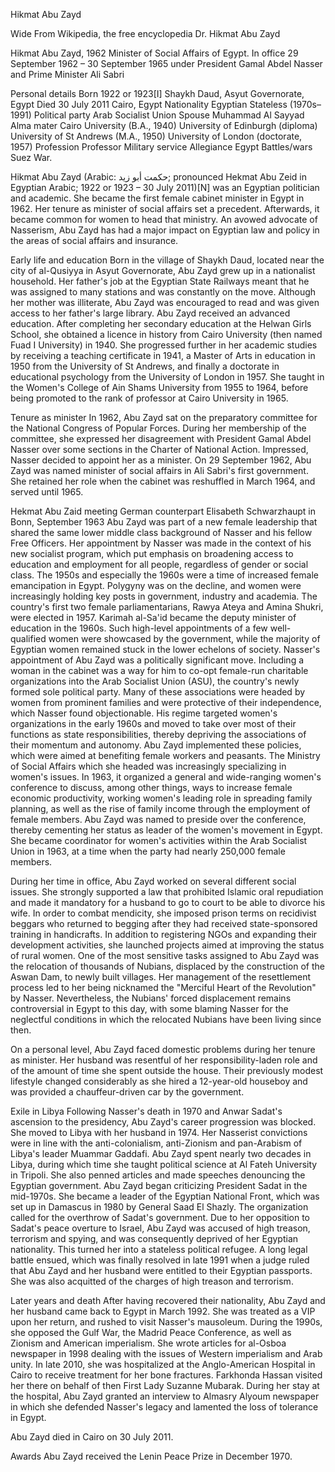 Hikmat Abu Zayd

Wide From Wikipedia, the free encyclopedia Dr. Hikmat Abu Zayd

Hikmat Abu Zayd, 1962 Minister of Social Affairs of Egypt.
In office 29 September 1962 – 30 September 1965
under President Gamal Abdel Nasser and Prime Minister Ali Sabri


Personal details Born 1922 or 1923\[I\]
Shaykh Daud, Asyut Governorate, Egypt Died 30 July 2011 Cairo, Egypt
Nationality Egyptian Stateless (1970s–1991) Political party Arab
Socialist Union Spouse Muhammad Al Sayyad Alma mater Cairo University
(B.A., 1940) University of Edinburgh (diploma) University of St Andrews
(M.A., 1950) University of London (doctorate, 1957) Profession Professor
Military service Allegiance Egypt Battles/wars Suez War.

Hikmat Abu Zayd
(Arabic: حكمت أبو زيد; pronounced Hekmat Abu Zeid in Egyptian Arabic;
1922 or 1923 – 30 July 2011)\[N\] was an Egyptian politician and
academic. She became the first female cabinet minister in Egypt in 1962.
Her tenure as minister of social affairs set a precedent. Afterwards, it
became common for women to head that ministry. An avowed advocate of
Nasserism, Abu Zayd has had a major impact on Egyptian law and policy in
the areas of social affairs and insurance.

Early life and education Born in the village of Shaykh Daud, located
near the city of al-Qusiyya in Asyut Governorate, Abu Zayd grew up in a
nationalist household. Her father's job at the Egyptian State Railways
meant that he was assigned to many stations and was constantly on the
move. Although her mother was illiterate, Abu Zayd was encouraged to
read and was given access to her father's large library. Abu Zayd
received an advanced education. After completing her secondary education
at the Helwan Girls School, she obtained a licence in history from Cairo
University (then named Fuad I University) in 1940. She progressed
further in her academic studies by receiving a teaching certificate in
1941, a Master of Arts in education in 1950 from the University of St
Andrews, and finally a doctorate in educational psychology from the
University of London in 1957. She taught in the Women's College of Ain
Shams University from 1955 to 1964, before being promoted to the rank of
professor at Cairo University in 1965.

Tenure as minister In 1962, Abu Zayd sat on the preparatory committee
for the National Congress of Popular Forces. During her membership of
the committee, she expressed her disagreement with President Gamal Abdel
Nasser over some sections in the Charter of National Action. Impressed,
Nasser decided to appoint her as a minister. On 29 September 1962, Abu
Zayd was named minister of social affairs in Ali Sabri's first
government. She retained her role when the cabinet was reshuffled in
March 1964, and served until 1965.

Hekmat Abu Zaid meeting German counterpart Elisabeth Schwarzhaupt in
Bonn, September 1963 Abu Zayd was part of a new female leadership that
shared the same lower middle class background of Nasser and his fellow
Free Officers. Her appointment by Nasser was made in the context of his
new socialist program, which put emphasis on broadening access to
education and employment for all people, regardless of gender or social
class. The 1950s and especially the 1960s were a time of increased
female emancipation in Egypt. Polygyny was on the decline, and women
were increasingly holding key posts in government, industry and
academia. The country's first two female parliamentarians, Rawya Ateya
and Amina Shukri, were elected in 1957. Karimah al-Sa'id became the
deputy minister of education in the 1960s. Such high-level appointments
of a few well-qualified women were showcased by the government, while
the majority of Egyptian women remained stuck in the lower echelons of
society. Nasser's appointment of Abu Zayd was a politically significant
move. Including a woman in the cabinet was a way for him to co-opt
female-run charitable organizations into the Arab Socialist Union (ASU),
the country's newly formed sole political party. Many of these
associations were headed by women from prominent families and were
protective of their independence, which Nasser found objectionable. His
regime targeted women's organizations in the early 1960s and moved to
take over most of their functions as state responsibilities, thereby
depriving the associations of their momentum and autonomy. Abu Zayd
implemented these policies, which were aimed at benefiting female
workers and peasants. The Ministry of Social Affairs which she headed
was increasingly specializing in women's issues. In 1963, it organized a
general and wide-ranging women's conference to discuss, among other
things, ways to increase female economic productivity, working women's
leading role in spreading family planning, as well as the rise of family
income through the employment of female members. Abu Zayd was named to
preside over the conference, thereby cementing her status as leader of
the women's movement in Egypt. She became coordinator for women's
activities within the Arab Socialist Union in 1963, at a time when the
party had nearly 250,000 female members.

During her time in office, Abu Zayd worked on several different social
issues. She strongly supported a law that prohibited Islamic oral
repudiation and made it mandatory for a husband to go to court to be
able to divorce his wife. In order to combat mendicity, she imposed
prison terms on recidivist beggars who returned to begging after they
had received state-sponsored training in handicrafts. In addition to
registering NGOs and expanding their development activities, she
launched projects aimed at improving the status of rural women. One of
the most sensitive tasks assigned to Abu Zayd was the relocation of
thousands of Nubians, displaced by the construction of the Aswan Dam, to
newly built villages. Her management of the resettlement process led to
her being nicknamed the "Merciful Heart of the Revolution" by Nasser.
Nevertheless, the Nubians' forced displacement remains controversial in
Egypt to this day, with some blaming Nasser for the neglectful
conditions in which the relocated Nubians have been living since then.

On a personal level, Abu Zayd faced domestic problems during her tenure
as minister. Her husband was resentful of her responsibility-laden role
and of the amount of time she spent outside the house. Their previously
modest lifestyle changed considerably as she hired a 12-year-old
houseboy and was provided a chauffeur-driven car by the government.

Exile in Libya Following Nasser's death in 1970 and Anwar Sadat's
ascension to the presidency, Abu Zayd's career progression was blocked.
She moved to Libya with her husband in 1974. Her Nasserist convictions
were in line with the anti-colonialism, anti-Zionism and pan-Arabism of
Libya's leader Muammar Gaddafi. Abu Zayd spent nearly two decades in
Libya, during which time she taught political science at Al Fateh
University in Tripoli. She also penned articles and made speeches
denouncing the Egyptian government. Abu Zayd began criticizing President
Sadat in the mid-1970s. She became a leader of the Egyptian National
Front, which was set up in Damascus in 1980 by General Saad El Shazly.
The organization called for the overthrow of Sadat's government. Due to
her opposition to Sadat's peace overture to Israel, Abu Zayd was accused
of high treason, terrorism and spying, and was consequently deprived of
her Egyptian nationality. This turned her into a stateless political
refugee. A long legal battle ensued, which was finally resolved in late
1991 when a judge ruled that Abu Zayd and her husband were entitled to
their Egyptian passports. She was also acquitted of the charges of high
treason and terrorism.

Later years and death After having recovered their nationality, Abu Zayd
and her husband came back to Egypt in March 1992. She was treated as a
VIP upon her return, and rushed to visit Nasser's mausoleum. During the
1990s, she opposed the Gulf War, the Madrid Peace Conference, as well as
Zionism and American imperialism. She wrote articles for al-Osboa
newspaper in 1998 dealing with the issues of Western imperialism and
Arab unity. In late 2010, she was hospitalized at the Anglo-American
Hospital in Cairo to receive treatment for her bone fractures. Farkhonda
Hassan visited her there on behalf of then First Lady Suzanne Mubarak.
During her stay at the hospital, Abu Zayd granted an interview to
Almasry Alyoum newspaper in which she defended Nasser's legacy and
lamented the loss of tolerance in Egypt.

Abu Zayd died in Cairo on 30 July 2011.

Awards Abu Zayd received the Lenin Peace Prize in December 1970.
